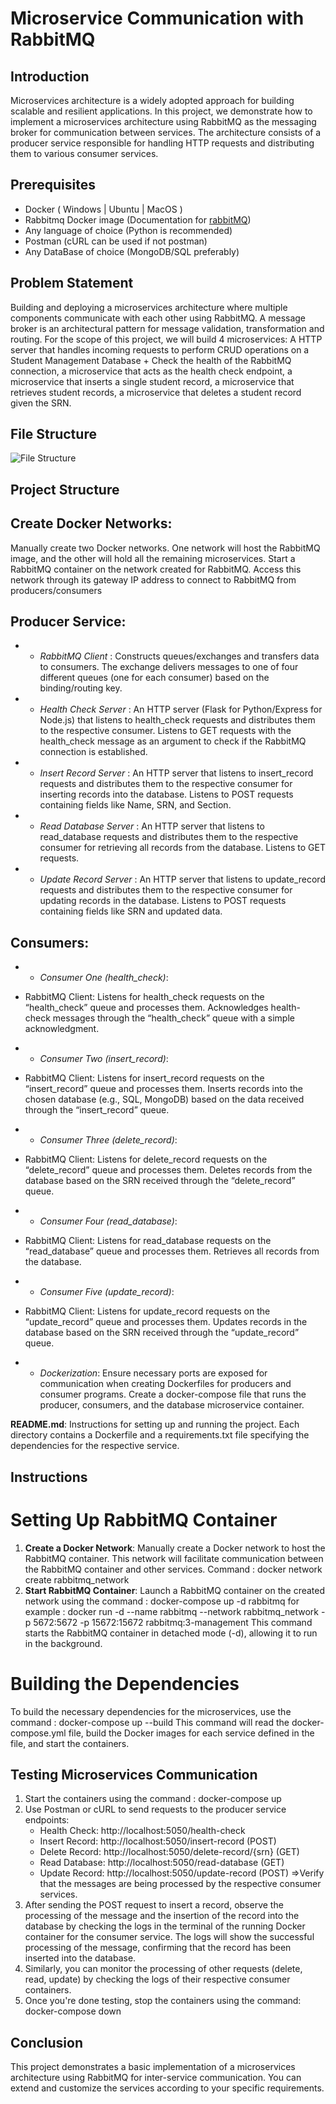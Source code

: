 # Microservice Communication with RabbitMQ


## Introduction
Microservices architecture is a widely adopted approach for building scalable and resilient applications. In this project, we demonstrate how to implement a microservices architecture using RabbitMQ as the messaging broker for communication between services. The architecture consists of a producer service responsible for handling HTTP requests and distributing them to various consumer services.


## Prerequisites
- Docker ( Windows | Ubuntu | MacOS )
- Rabbitmq Docker image (Documentation for [rabbitMQ](https://www.rabbitmq.com/getstarted.html))
- Any language of choice (Python is recommended)
- Postman (cURL can be used if not postman)
- Any DataBase of choice (MongoDB/SQL preferably)


## Problem Statement
Building and deploying a microservices architecture where multiple components communicate with each other using RabbitMQ. A message broker is an architectural pattern for message validation, transformation and routing. For the scope of this project, we will build 4 microservices: A HTTP server that handles incoming requests to perform CRUD operations on a Student Management Database + Check the health of the RabbitMQ connection, a microservice that acts as the health check endpoint, a microservice that inserts a single student record, a microservice that retrieves student records, a microservice that deletes a student record given the SRN.


## File Structure
![File Structure](FileStructure.png)

## Project Structure
## **Create Docker Networks**:
 Manually create two Docker networks. One network will host the RabbitMQ image, and the other will hold all the remaining microservices. Start a RabbitMQ container on the network created for RabbitMQ. Access this network through its gateway IP address to connect to RabbitMQ from producers/consumers

## **Producer Service:**
- * *RabbitMQ Client* : Constructs queues/exchanges and transfers data to consumers. The exchange delivers messages to one of four different queues (one for each consumer) based on the binding/routing key.
- * *Health Check Server* : An HTTP server (Flask for Python/Express for Node.js) that listens to health_check requests and distributes them to the respective consumer. Listens to GET requests with the health_check message as an argument to check if the RabbitMQ connection is established.
- * *Insert Record Server* : An HTTP server that listens to insert_record requests and distributes them to the respective consumer for inserting records into the database. Listens to POST requests containing fields like Name, SRN, and Section.
- * *Read Database Server* : An HTTP server that listens to read_database requests and distributes them to the respective consumer for retrieving all records from the database. Listens to GET requests.
- * *Update Record Server* : An HTTP server that listens to update_record requests and distributes them to the respective consumer for updating records in the database. Listens to POST requests containing fields like SRN and updated data.


## **Consumers:**
- * *Consumer One (health_check)*: 
* RabbitMQ Client: Listens for health_check requests on the “health_check” queue and processes them.
Acknowledges health-check messages through the “health_check” queue with a simple acknowledgment.
- * *Consumer Two (insert_record)*:
* RabbitMQ Client: Listens for insert_record requests on the “insert_record” queue and processes them.
Inserts records into the chosen database (e.g., SQL, MongoDB) based on the data received through the “insert_record” queue.
- * *Consumer Three (delete_record)*:
* RabbitMQ Client: Listens for delete_record requests on the “delete_record” queue and processes them.
Deletes records from the database based on the SRN received through the “delete_record” queue.
- * *Consumer Four (read_database)*:
* RabbitMQ Client: Listens for read_database requests on the “read_database” queue and processes them.
Retrieves all records from the database.
- * *Consumer Five (update_record)*:
* RabbitMQ Client: Listens for update_record requests on the “update_record” queue and processes them.
Updates records in the database based on the SRN received through the “update_record” queue.
- * *Dockerization*:
Ensure necessary ports are exposed for communication when creating Dockerfiles for producers and consumer programs.
Create a docker-compose file that runs the producer, consumers, and the database microservice container.

**README.md**: Instructions for setting up and running the project.
Each directory contains a Dockerfile and a requirements.txt file specifying the dependencies for the respective service.


## Instructions 
# Setting Up RabbitMQ Container
1) **Create a Docker Network**: Manually create a Docker network to host the RabbitMQ container. This network will facilitate communication between the RabbitMQ container and other services.
Command :  docker network create rabbitmq_network
2) **Start RabbitMQ Container**: Launch a RabbitMQ container on the created network using the command : docker-compose up -d rabbitmq 
for example :  docker run -d --name rabbitmq --network rabbitmq_network -p 5672:5672 -p 15672:15672 rabbitmq:3-management
This command starts the RabbitMQ container in detached mode (-d), allowing it to run in the background.

# Building the Dependencies
To build the necessary dependencies for the microservices, use the command : docker-compose up --build
This command will read the docker-compose.yml file, build the Docker images for each service defined in the file, and start the containers.


## Testing Microservices Communication
1) Start the containers using the command : docker-compose up
2) Use Postman or cURL to send requests to the producer service endpoints:
    - Health Check: http://localhost:5050/health-check
    - Insert Record: http://localhost:5050/insert-record (POST)
    - Delete Record: http://localhost:5050/delete-record/{srn} (GET)
    - Read Database: http://localhost:5050/read-database (GET)
    - Update Record: http://localhost:5050/update-record (POST)
=>Verify that the messages are being processed by the respective consumer services.
3) After sending the POST request to insert a record, observe the processing of the message and the insertion of the record into the database by checking the logs in the terminal of the running Docker container for the consumer service. The logs will show the successful processing of the message, confirming that the record has been inserted into the database.
4) Similarly, you can monitor the processing of other requests (delete, read, update) by checking the logs of their respective consumer containers.
5) Once you're done testing, stop the containers using the command: docker-compose down


## Conclusion
This project demonstrates a basic implementation of a microservices architecture using RabbitMQ for inter-service communication. You can extend and customize the services according to your specific requirements.